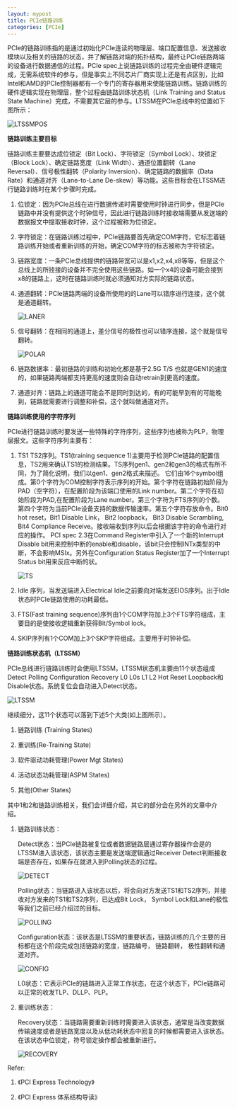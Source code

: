 ```yaml
---
layout: mypost
title: PCIe链路训练
categories: [PCIe]
---
```


PCIe的链路训练指的是通过初始化PCIe连读的物理层、端口配置信息、发送接收模块以及相关的链路的状态，并了解链路对端的拓扑结构，最终让PCIe链路两端的设备进行数据通信的过程。PCIe spec上说链路训练的过程完全由硬件逻辑完成，无需系统软件的参与，但是事实上不同芯片厂商实现上还是有点区别，比如Intel和AMD的PCIe控制器都有一个专门的寄存器用来使能链路训练。链路训练的硬件逻辑实现在物理层，整个过程由链路训练状态机（Link Training and Status State Machine）完成，不需要其它层的参与。LTSSM在PCIe总线中的位置如下图所示：

![LTSSMPOS](LTSSMPOS.png)

**链路训练主要目标**

链路训练主要要达成位锁定（Bit Lock）、字符锁定（Symbol Lock）、块锁定（Block Lock）、确定链路宽度（Link Width）、通道位置翻转（Lane Reversal）、信号极性翻转（Polarity Inversion）、确定链路的数据率（Data Rate）和通道对齐（Lane-to-Lane De-skew）等功能。这些目标会在LTSSM进行链路训练时在某个步骤时完成。

1. 位锁定：因为PCIe总线在进行数据传递时需要使用时钟进行同步，但是PCIe链路中并没有提供这个时钟信号，因此进行链路训练时接收端需要从发送端的数据报文中提取接收时钟，这个过程被称为位锁定。

2. 字符锁定：在链路训练过程中，PCIe链路要首先确定COM字符，它标志着链路训练开始或者重新训练的开始，确定COM字符的标志被称为字符锁定。

3. 链路宽度：一条PCIe总线提供的链路带宽可以是x1,x2,x4,x8等等，但是这个总线上的所挂接的设备并不完全使用这些链路。如一个x4的设备可能会接到x8的链路上，这时在链路训练时就必须通知对方实际的链路状态。

4. 通道翻转：PCIe链路两端的设备所使用的的Lane可以错序进行连接，这个就是通道翻转。

    ![LANER](LANER.png)

5. 信号翻转：在相同的通道上，差分信号的极性也可以错序连接，这个就是信号翻转。

    ![POLAR](POLAR.png)

6. 链路数据率：最初链路的训练和初始化都是基于2.5G T/S 也就是GEN1的速度的，如果链路两端都支持更高的速度则会自动retrain到更高的速度。

7. 通道对齐：链路上的通道可能会不是同时到达的，有的可能早到有的可能晚到，链路就需要进行调整和补偿，这个就叫做通道对齐。

**链路训练使用的字符序列**

PCIe进行链路训练时要发送一些特殊的字符序列，这些序列也被称为PLP，物理层报文。这些字符序列主要有：
1.  TS1 TS2序列。TS1(training sequence 1)主要用于检测PCIe链路的配置信息，TS2用来确认TS1的检测结果。TS序列gen1、gen2和gen3的格式有所不同，为了简化说明，我们以gen1、gen2格式来描述。
    它们由16个symbol组成。第0个字符为COM控制字符表示序列的开始。第个字符在链路初始阶段为PAD（空字符），在配置阶段为该端口使用的Link number。第二个字符在初始阶段为PAD,在配置阶段为Lane number。第三个字符为FTS序列的个数。第四个字符为当前PCIe设备支持的数据传输速率。第五个字符存放命令。Bit0 hot reset，Bit1 Disable Link， Bit2 loopback， Bit3 Disable Scrambling, Bit4 Compliance Receive。接收端收到序列以后会根据该字符的命令进行对应的操作。
    PCI spec 2.3在Command Register中引入了一个新的Interrupt Disable bit用来控制中断的enable和disable，该bit只会控制INTx类型的中断，不会影响MSIx。另外在Configuration Status Register加了一个Interrupt Status bit用来反应中断的状。

    ![TS](TS.png)

2.  Idle 序列，当发送端进入Electrical Idle之前要向对端发送EIOS序列。出于Idle状态时PCIe链路使用的功耗最低。

3. 	FTS(Fast training sequence)序列由1个COM字符加上3个FTS字符组成，主要目的是使接收逻辑重新获得Bit/Symbol lock。

4. SKIP序列有1个COM加上3个SKP字符组成。主要用于时钟补偿。

**链路训练状态机（LTSSM）**

PCIe总线进行链路训练时会使用LTSSM，LTSSM状态机主要由11个状态组成Detect Polling Configuration Recovery L0 L0s L1 L2 Hot Reset Loopback和Disable状态。系统复位会自动进入Detect状态。

![LTSSM](LTSSM.png)

继续细分，这11个状态可以落到下述5个大类(如上图所示）。
1. 链路训练 (Training States)

2. 重训练(Re-Training State)

3. 软件驱动功耗管理(Power Mgt States)

4. 活动状态功耗管理(ASPM States)

5. 其他(Other States)

其中1和2和链路训练相关，我们会详细介绍，其它的部分会在另外的文章中介绍。

1. 链路训练状态：

    Detect状态：当PCIe链路被复位或者数据链路层通过寄存器操作会是的LTSSM进入该状态，该状态主要是发送端逻辑通过Receiver Detect判断接收端是否存在，如果存在就进入到Polling状态的过程。

    ![DETECT](DETECT.png)
    
    Polling状态：当链路进入该状态以后，将会向对方发送TS1和TS2序列，并接收对方发来的TS1和TS2序列，已达成Bit Lock， Symbol Lock和Lane的极性等我们之前已经介绍过的目标。

    ![POLLING](POLLING.png)

    Configuration状态：该状态是LTSSM的重要状态，链路训练的几个主要的目标都在这个阶段完成包括链路的宽度，链路编号， 链路翻转， 极性翻转和通道对齐。
    
    ![CONFIG](CONFIG.png)

    L0状态：它表示PCIe的链路进入正常工作状态，在这个状态下，PCIe链路可以正常的收发TLP、DLLP、PLP。

2. 重训练状态：
    
    Recovery状态：当链路需要重新训练时需要进入该状态，通常是当改变数据传输速度或者是链路宽度以及从低功耗状态中回复的时候都需要进入该状态。在该状态中位锁定，符号锁定操作都会被重新进行。
    
    ![RECOVERY](RECOVERY.png)

Refer:

1. 《PCI Express Technology》

2. 《PCI Express 体系结构导读》